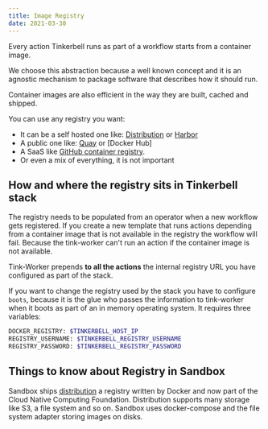 ```yaml
---
title: Image Registry
date: 2021-03-30
---
```


Every action Tinkerbell runs as part of a workflow starts from a container image.

We choose this abstraction because a well known concept and it is an agnostic mechanism to package software that describes how it should run.

Container images are also efficient in the way they are built, cached and shipped.

You can use any registry you want:

- It can be a self hosted one like: [Distribution] or [Harbor]
- A public one like: [Quay] or [Docker Hub]
- A SaaS like [GitHub container registry].
- Or even a mix of everything, it is not important

## How and where the registry sits in Tinkerbell stack

The registry needs to be populated from an operator when a new workflow gets registered.
If you create a new template that runs actions depending from a container image that is not available in the registry the workflow will fail.
Because the tink-worker can't run an action if the container image is not available.

Tink-Worker prepends **to all the actions** the internal registry URL you have configured as part of the stack.

If you want to change the registry used by the stack you have to configure `boots`, because it is the glue who passes the information to tink-worker when it boots as part of an in memory operating system.
It requires three variables:

```sh
DOCKER_REGISTRY: $TINKERBELL_HOST_IP
REGISTRY_USERNAME: $TINKERBELL_REGISTRY_USERNAME
REGISTRY_PASSWORD: $TINKERBELL_REGISTRY_PASSWORD
```

## Things to know about Registry in Sandbox

Sandbox ships [distribution] a registry written by Docker and now part of the Cloud Native Computing Foundation.
Distribution supports many storage like S3, a file system and so on.
Sandbox uses docker-compose and the file system adapter storing images on disks.

[distribution]: https://github.com/distribution/distribution
[docker hup]: https://hub.docker.com
[github container registry]: https://ghcr.io
[harbor]: https://goharbor.io/
[quay]: https://quay.io
